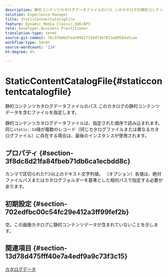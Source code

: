 ```yaml
---
description: 静的コンテンツカタログデータファイルのパス このカタログの静的コンテンツデータを含むファイルを指定します。
solution: Experience Manager
title: StaticContentCatalogFile
feature: Dynamic Media Classic,SDK/API
role: Developer,Business Practitioner
translation-type: tm+mt
source-git-commit: f6c97606d7a4209427316d7367013ad9585a5cae
workflow-type: tm+mt
source-wordcount: '124'
ht-degree: 4%

---
```



# StaticContentCatalogFile{#staticcontentcatalogfile}

静的コンテンツカタログデータファイルのパス このカタログの静的コンテンツデータを含むファイルを指定します。

静的コンテンツカタログデータファイルは、指定された順序で読み込まれます。 同じ`static::Id`値が複数のレコード（同じカタログファイルまたは異なるカタログファイル）に存在する場合は、最後のインスタンスが使用されます。

## プロパティ {#section-3f8dc8d21fa84fbeb71db6ca1ecbdd8c}

カンマで区切られた1つ以上のテキスト文字列値。 （オプション）各値は、絶対ファイルパスまたはカタログフォルダーを基準とした相対パスで指定する必要があります。

## 初期設定 {#section-702edfbc00c54fc29e412a3ff99fef2b}

空。この画像カタログに静的コンテンツデータが含まれていないことを示します。

## 関連項目 {#section-13d78d475fff40e7a4edf9a9c73f3c15}

[カタログデータ](../../../../../is-api/image-catalog/image-serving-api-ref/c-image-catalog-reference/c-overview/c-catalog-data-fields/c-catalog-data-fields.md#concept-b19581028ec44f98b9f5943624403d29)
